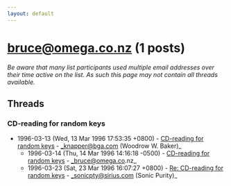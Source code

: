 ```yaml
---
layout: default
---
```


# bruce@omega.co.nz (1 posts)

_Be aware that many list participants used multiple email addresses over their time active on the list. As such this page may not contain all threads available._

## Threads

### CD-reading for random keys
+ 1996-03-13 (Wed, 13 Mar 1996 17:53:35 +0800) - [CD-reading for random keys](/archive/1996/03/4efeabf1587b0fe8ba13d4783ecca5ef9b4f26343e4c056bc72146f9104bbba0) - _knapper@bga.com (Woodrow W. Baker)_
  + 1996-03-14 (Thu, 14 Mar 1996 14:16:18 -0500) - [CD-reading for random keys](/archive/1996/03/0627fba554c67e1a6d8bb6066eff6cd27984b0633269045b6d0d8ea1abdba365) - _bruce@omega.co.nz_
  + 1996-03-23 (Sat, 23 Mar 1996 16:07:27 +0800) - [Re: CD-reading for random keys](/archive/1996/03/ea794181b6213d20e9455b24041c7483f75a25a57afa50b99fecdb4885db2212) - _sonicpty@sirius.com (Sonic Purity)_

